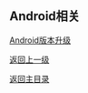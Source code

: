 ## Android相关

[Android版本升级](./android_version_update.md)

[返回上一级](../README.md)

[返回主目录](https://webom2008.github.io)

